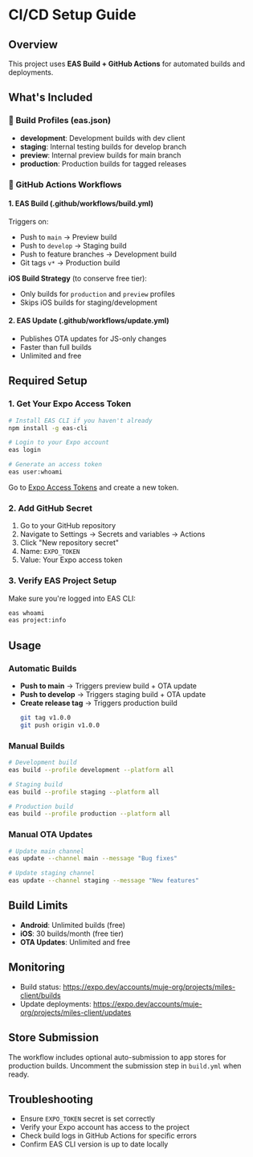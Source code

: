 # CI/CD Setup Guide

## Overview
This project uses **EAS Build + GitHub Actions** for automated builds and deployments.

## What's Included

### 🔧 Build Profiles (eas.json)
- **development**: Development builds with dev client
- **staging**: Internal testing builds for develop branch
- **preview**: Internal preview builds for main branch  
- **production**: Production builds for tagged releases

### 🚀 GitHub Actions Workflows

#### 1. EAS Build (.github/workflows/build.yml)
Triggers on:
- Push to `main` → Preview build
- Push to `develop` → Staging build  
- Push to feature branches → Development build
- Git tags `v*` → Production build

**iOS Build Strategy** (to conserve free tier):
- Only builds for `production` and `preview` profiles
- Skips iOS builds for staging/development

#### 2. EAS Update (.github/workflows/update.yml) 
- Publishes OTA updates for JS-only changes
- Faster than full builds
- Unlimited and free

## Required Setup

### 1. Get Your Expo Access Token
```bash
# Install EAS CLI if you haven't already
npm install -g eas-cli

# Login to your Expo account
eas login

# Generate an access token
eas user:whoami
```

Go to [Expo Access Tokens](https://expo.dev/accounts/[account]/settings/access-tokens) and create a new token.

### 2. Add GitHub Secret
1. Go to your GitHub repository
2. Navigate to Settings → Secrets and variables → Actions
3. Click "New repository secret"
4. Name: `EXPO_TOKEN`
5. Value: Your Expo access token

### 3. Verify EAS Project Setup
Make sure you're logged into EAS CLI:
```bash
eas whoami
eas project:info
```

## Usage

### Automatic Builds
- **Push to main** → Triggers preview build + OTA update
- **Push to develop** → Triggers staging build + OTA update
- **Create release tag** → Triggers production build
  ```bash
  git tag v1.0.0
  git push origin v1.0.0
  ```

### Manual Builds
```bash
# Development build
eas build --profile development --platform all

# Staging build  
eas build --profile staging --platform all

# Production build
eas build --profile production --platform all
```

### Manual OTA Updates
```bash
# Update main channel
eas update --channel main --message "Bug fixes"

# Update staging channel
eas update --channel staging --message "New features"
```

## Build Limits
- **Android**: Unlimited builds (free)
- **iOS**: 30 builds/month (free tier)
- **OTA Updates**: Unlimited and free

## Monitoring
- Build status: https://expo.dev/accounts/muje-org/projects/miles-client/builds
- Update deployments: https://expo.dev/accounts/muje-org/projects/miles-client/updates

## Store Submission
The workflow includes optional auto-submission to app stores for production builds. Uncomment the submission step in `build.yml` when ready.

## Troubleshooting
- Ensure `EXPO_TOKEN` secret is set correctly
- Verify your Expo account has access to the project
- Check build logs in GitHub Actions for specific errors
- Confirm EAS CLI version is up to date locally